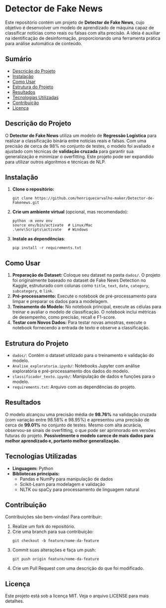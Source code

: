 <h1>Detector de Fake News</h1>

<p>Este repositório contém um projeto de <strong>Detector de Fake News</strong>, cujo objetivo é desenvolver um modelo de aprendizado de máquina capaz de classificar notícias como reais ou falsas com alta precisão. A ideia é auxiliar na identificação de desinformação, proporcionando uma ferramenta prática para análise automática de conteúdo.</p>

<h2>Sumário</h2>
<ul>
    <li><a href="#descrição-do-projeto">Descrição do Projeto</a></li>
    <li><a href="#instalação">Instalação</a></li>
    <li><a href="#como-usar">Como Usar</a></li>
    <li><a href="#estrutura-do-projeto">Estrutura do Projeto</a></li>
    <li><a href="#resultados">Resultados</a></li>
    <li><a href="#tecnologias-utilizadas">Tecnologias Utilizadas</a></li>
    <li><a href="#contribuição">Contribuição</a></li>
    <li><a href="#licença">Licença</a></li>
</ul>

<h2 id="descrição-do-projeto">Descrição do Projeto</h2>
<p>O <strong>Detector de Fake News</strong> utiliza um modelo de <strong>Regressão Logística</strong> para realizar a classificação binária entre notícias reais e falsas. Com uma precisão de cerca de 98% no conjunto de testes, o modelo foi avaliado e ajustado com técnicas de <strong>validação cruzada</strong> para garantir sua generalização e minimizar o overfitting. Este projeto pode ser expandido para utilizar outros algoritmos e técnicas de NLP.</p>

<h2 id="instalação">Instalação</h2>
<ol>
    <li><strong>Clone o repositório:</strong>
        <pre><code>git clone https://github.com/henriquecarvalho-maker/Detector-de-Fakenews.git</code></pre>
    </li>
    <li><strong>Crie um ambiente virtual</strong> (opcional, mas recomendado):
        <pre><code>python -m venv env 
source env/bin/activate  # Linux/Mac 
.\env\Scripts\activate   # Windows</code></pre>
    </li>
    <li><strong>Instale as dependências</strong>:
        <pre><code>pip install -r requirements.txt</code></pre>
    </li>
</ol>

<h2 id="como-usar">Como Usar</h2>
<ol>
    <li><strong>Preparação do Dataset:</strong> Coloque seu dataset na pasta <code>dados/</code>. O projeto foi originalmente baseado no dataset de Fake News Detection no Kaggle, estruturado com colunas como <code>title</code>, <code>text</code>, <code>date</code>, <code>category</code>, <code>subcategory</code>, e <code>link</code>.</li>
    <li><strong>Pré-processamento:</strong> Execute o notebook de pré-processamento para limpar e preparar os dados para a modelagem.</li>
    <li><strong>Treinamento do Modelo:</strong> No notebook principal, execute as células para treinar e avaliar o modelo de classificação. O notebook inclui métricas de desempenho, como precisão, recall e F1-score.</li>
    <li><strong>Testar com Novos Dados:</strong> Para testar novas amostras, execute o notebook fornecendo a entrada de texto e observe a classificação.</li>
</ol>

<h2 id="estrutura-do-projeto">Estrutura do Projeto</h2>
<ul>
    <li><code>dados/</code>: Contém o dataset utilizado para o treinamento e validação do modelo.</li>
    <li><code>Analise_exploratoria.ipynb/</code>: Notebooks Jupyter com análise exploratória e pré-processamento dos dados do modelo.</li>
    <li><code>classificador_texto.ipynb/</code>: Manipulação de dados e funções para o modelo.</li>
    <li><code>requirements.txt</code>: Arquivo com as dependências do projeto.</li>
</ul>

<h2 id="resultados">Resultados</h2>
<p>O modelo alcançou uma precisão média de <strong>98.76%</strong> na validação cruzada (com variação entre 98.58% e 98.95%) e apresentou uma precisão de cerca de <strong>99.01%</strong> no conjunto de testes. Mesmo com alta acurácia, observou-se sinais de overfitting, o que pode ser aprimorado em versões futuras do projeto. <strong>Possivelmente o modelo carece de mais dados para melhor aprendizado e, portanto melhor generalização.</strong></p>

<h2 id="tecnologias-utilizadas">Tecnologias Utilizadas</h2>
<ul>
    <li><strong>Linguagem:</strong> Python</li>
    <li><strong>Bibliotecas principais:</strong>
        <ul>
            <li>Pandas e NumPy para manipulação de dados</li>
            <li>Scikit-Learn para modelagem e validação</li>
            <li>NLTK ou spaCy para processamento de linguagem natural</li>
        </ul>
    </li>
</ul>

<h2 id="contribuição">Contribuição</h2>
<p>Contribuições são bem-vindas! Para contribuir:</p>
<ol>
    <li>Realize um fork do repositório.</li>
    <li>Crie uma branch para sua contribuição:
        <pre><code>git checkout -b feature/nome-da-feature</code></pre>
    </li>
    <li>Commit suas alterações e faça um push:
        <pre><code>git push origin feature/nome-da-feature</code></pre>
    </li>
    <li>Crie um Pull Request com uma descrição do que foi modificado.</li>
</ol>

<h2 id="licença">Licença</h2>
<p>Este projeto está sob a licença MIT. Veja o arquivo LICENSE para mais detalhes.</p>
